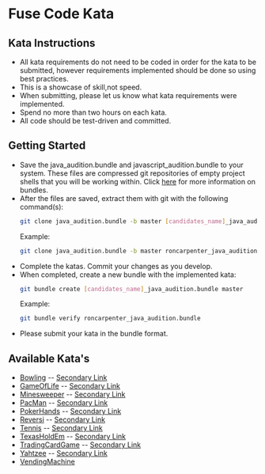 # Fuse Code Kata

## Kata Instructions

* All kata requirements do not need to be coded in order for the kata to be submitted, however requirements implemented 
  should be done so using best practices.
* This is a showcase of skill,not speed.
* When submitting, please let us know what kata requirements were implemented.
* Spend no more than two hours on each kata.
* All code should be test-driven and committed.

## Getting Started

* Save the java_audition.bundle and javascript_audition.bundle to your system. These files are compressed git 
  repositories of empty project shells that you will be working within. Click 
  [here](https://git-scm.com/blog/2010/03/10/bundles.html) for more information on bundles.
* After the files are saved, extract them with git with the following command(s):
  ```bash
  git clone java_audition.bundle -b master [candidates_name]_java_audition
  ```
  Example:
  ```bash
  git clone java_audition.bundle -b master roncarpenter_java_audition
  ```
* Complete the katas. Commit your changes as you develop.
* When completed, create a new bundle with the implemented kata:
  ```bash
  git bundle create [candidates_name]_java_audition.bundle master
  ```
  Example:
  ```bash
  git bundle verify roncarpenter_java_audition.bundle
  ```
* Please submit your kata in the bundle format.

## Available Kata's

* [Bowling](http://codingdojo.org/kata/Bowling/) -- [Secondary Link](https://github.com/jonschoning/codingdojo/blob/master/html/kataBowling.html)
* [GameOfLife](http://codingdojo.org/kata/GameOfLife/) -- [Secondary Link](https://github.com/jonschoning/codingdojo/blob/master/html/kataGameOfLife.html)
* [Minesweeper](http://codingdojo.org/kata/Minesweeper/) -- [Secondary Link](https://github.com/jonschoning/codingdojo/blob/master/html/kataMinesweeper.html)
* [PacMan](http://codingdojo.org/kata/PacMan/) -- [Secondary Link](https://github.com/jonschoning/codingdojo/blob/master/html/kataPacMan.html)
* [PokerHands](http://codingdojo.org/kata/PokerHands/) -- [Secondary Link](https://github.com/jonschoning/codingdojo/blob/master/html/kataPokerHands.html)
* [Reversi](http://codingdojo.org/kata/Reversi/) -- [Secondary Link](https://github.com/jonschoning/codingdojo/blob/master/html/kataReversi.html)
* [Tennis](http://codingdojo.org/kata/Tennis/) -- [Secondary Link](https://github.com/jonschoning/codingdojo/blob/master/html/kataTennis.html)
* [TexasHoldEm](http://codingdojo.org/kata/TexasHoldEm/) -- [Secondary Link](https://github.com/jonschoning/codingdojo/blob/master/html/kataTexasHoldEm.html)
* [TradingCardGame](http://codingdojo.org/kata/TradingCardGame/) -- [Secondary Link](https://github.com/jonschoning/codingdojo/blob/master/html/kataTradingCardGame.html)
* [Yahtzee](http://codingdojo.org/kata/Yahtzee/) -- [Secondary Link](https://github.com/jonschoning/codingdojo/blob/master/html/kataYahtzee.html)
* [VendingMachine](https://github.com/guyroyse/vending-machine-kata)